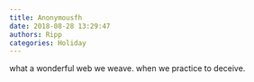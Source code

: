 ```yaml
---
title: Anonymousfh
date: 2018-08-28 13:29:47
authors: Ripp
categories: Holiday
---
```


 what a wonderful web we weave.
when we practice to deceive.
